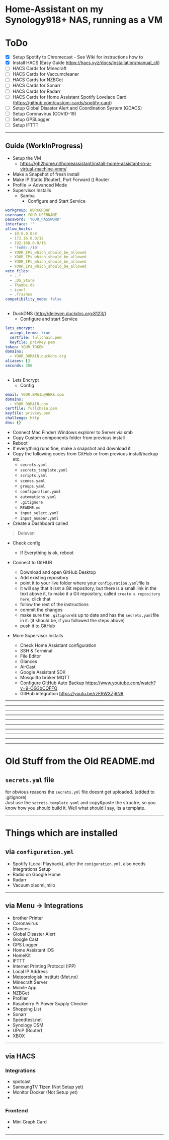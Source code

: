# Home-Assistant on my Synology918+ NAS, running as a VM

# ToDo
- [x] Setup Spotify to Chromecast - See Wiki for instructions how to
- [x] Install HACS (Easy Guide https://hacs.xyz/docs/installation/manual_cli)
- [ ] HACS Cards for Minecraft  
- [ ] HACS Cards for Vaccumcleaner  
- [ ] HACS Cards for NZBGet  
- [ ] HACS Cards for Sonarr  
- [ ] HACS Cards for Radarr  
- [ ] HACS Cards for Home Assistant Spotify Lovelace Card (https://github.com/custom-cards/spotify-card)  
- [ ] Setup Global Disaster Alert and Coordination System (GDACS)  
- [ ] Setup Coronavirus (COVID-19)  
- [ ] Setup GPSLogger  
- [ ] Setup IFTTT  
-------------------------------------------------------------

## Guide (WorkInProgress)

* Setup the VM
    * https://gh2home.nl/homeassistant/install-home-assistant-in-a-virtual-machine-vmm/
* Make a Snapshot of fresh install
* Make IP Static (Router), Port Forward () Router
* Profile -> Advanced Mode
* Supervisor Installs
    * Samba 
        * Configure and Start Service
```yml
workgroup: WORKGROUP
username: YOUR_USERNAME
password: 'YOUR_PASSWORD'
interface: ''
allow_hosts:
  - 10.0.0.0/8
  - 172.16.0.0/12
  - 192.168.0.0/16
  - 'fe80::/10'
  - YOUR_IPs_which_should_be_allowed
  - YOUR_IPs_which_should_be_allowed
  - YOUR_IPs_which_should_be_allowed
  - YOUR_IPs_which_should_be_allowed
veto_files:
  - ._*
  - .DS_Store
  - Thumbs.db
  - icon?
  - .Trashes
compatibility_mode: false
     
```
* DuckDNS (http://deleven.duckdns.org:8123/)
    * Configure and start Service
```yml
lets_encrypt:
  accept_terms: true
  certfile: fullchain.pem
  keyfile: privkey.pem
token: YOUR_TOKEN
domains:
  - YOUR_DOMAIN.duckdns.org
aliases: []
seconds: 300
     
```
* Lets Encrypt
    * Config
```yml
email: YOUR.EMAIL@HERE.com
domains:
  - YOUR_DOMAIN.com
certfile: fullchain.pem
keyfile: privkey.pem
challenge: http
dns: {}
```

* Connect Mac Finder/ Windows explorer to Server via smb
* Copy Custom components folder from previous install
* Reboot  
* If everything runs fine, make a snapshot and download it
* Copy the following codes from GitHub or from previous install/backup etc.
    * `secrets.yaml`
    * `secrets_template.yaml`
    * `scripts.yaml`
    * `scenes.yaml`
    * `groups.yaml`
    * `configuration.yaml`
    * `automations.yaml`
    * `.gitignore`
    * `README.md`
    * `input_select.yaml`
    * `input_number.yaml`
* Create a Dashboard called 
> Deleven
* Check config
    * If Everything is ok, reboot

* Connect to GitHUB
    * Download and open GitHub Desktop
    * Add existing repository
    * point it to your live folder where your `configuration.yaml`file is
    *   it will say that it isnt a Git repository, but there is a small link in the text above it, to make it a Git repository, called `create a repository here`, click that
    * follow the rest of the instructions
    * commit the changes
    * make sure the `.gitignore`is up to date and has the `secrets.yaml`file in it. (it should be, if you followed the steps above)
    * push it to GitHub




* More Supervisor Installs
    * Check Home Assistant configuration
    * SSH & Terminal
    * File Editor
    * Glances
    * AirCast
    * Google Assistant SDK
    * Mosquitto broker MQTT
    * Configure GitHub Auto Backup https://www.youtube.com/watch?v=9-OG3bCQFFQ
    * GitHub integration https://youtu.be/rzE9WXZj6N8

-------------------------------------------------------------
-------------------------------------------------------------
-------------------------------------------------------------
-------------------------------------------------------------
-------------------------------------------------------------
-------------------------------------------------------------
-------------------------------------------------------------
-------------------------------------------------------------
-------------------------------------------------------------
-------------------------------------------------------------

# Old Stuff from the Old README.md

## `secrets.yml` file
for obvious reasons the `secrets.yml` file doesnt get uploaded. (added to .gitignore)  
Just use the `secrets_template.yaml` and copy&paste the structre, so you know how you should build it.
Well what should i say, its a template.

-------------------------------------------------------------

# Things which are installed

## via `configuration.yml`
* Spotify (Local Playback), after the `coniguration.yml`, also needs Integrations Setup
* Radio on Google Home
* Radarr
* Vacuum xiaomi_miio

------------------------------------------------------------------

## via Menu -> Integrations
* brother Printer
* Coronavirus
* Glances
* Global Disaster Alert
* Google Cast
* GPS Logger
* Home Assistant iOS
* HomeKit
* IFTTT
* Internet Printing Protocol (IPP)
* Local IP Address
* Meteorologisk institutt (Met.no)
* Minecraft Server
* Mobile App
* NZBGet
* Profiler
* Raspberry Pi Power Supply Checker
* Shopping List
* Sonarr
* Speedtest.net
* Synology DSM
* UPnP (Router)
* XBOX

------------------------------------------------------------------

## via HACS    

### Integrations
* spotcast
* SamsungTV Tizen (Not Setup yet)
* Monitor Docker (Not Setup yet)
* 

### Frontend
* Mini Graph Card 
* 

------------------------------------------------------------------